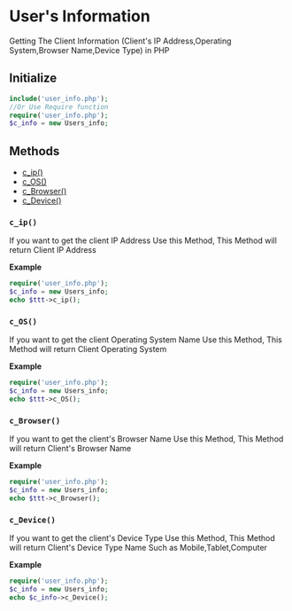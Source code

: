 # User's Information
Getting The Client Information (Client's IP Address,Operating System,Browser Name,Device Type) in PHP 

## Initialize
```php
include('user_info.php');
//Or Use Require function
require('user_info.php');
$c_info = new Users_info;
```
## Methods

* [c_ip()](#c_ip)
* [c_OS()](#c_os)
* [c_Browser()](#c_browser)
* [c_Device()](#c_device)

### `c_ip()`
If you want to get the client IP Address Use this Method, This Method will return Client IP Address

**Example**
```php
require('user_info.php');
$c_info = new Users_info;
echo $ttt->c_ip();
```


### `c_OS()`
If you want to get the client Operating System Name Use this Method, This Method will return Client Operating System

**Example**
```php
require('user_info.php');
$c_info = new Users_info;
echo $ttt->c_OS();
```


### `c_Browser()`
If you want to get the client's Browser Name Use this Method, This Method will return Client's Browser Name

**Example**
```php
require('user_info.php');
$c_info = new Users_info;
echo $ttt->c_Browser();
```

### `c_Device()`
If you want to get the client's Device Type Use this Method, This Method will return Client's Device Type Name Such as 
Mobile,Tablet,Computer

**Example**
```php
require('user_info.php');
$c_info = new Users_info;
echo $c_info->c_Device();
```

